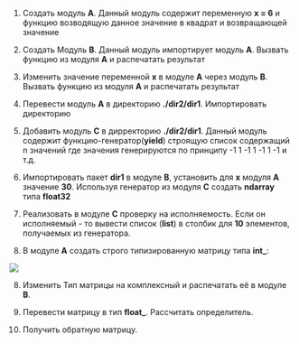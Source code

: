 1. Создать модуль <b>A</b>. Данный модуль содержит переменную <b>x = 6</b> и функцию возводящую данное значение в квадрат и возвращающей значение

2. Создать Модуль <b>B</b>. Данный модуль импортирует модуль <b>A</b>. Вызвать функцию из модуля <b>A</b> и распечатать результат

3. Изменить значение переменной <b>x</b> в модуле <b>A</b> через модуль <b>B</b>. Вызвать функцию из модуля <b>A</b> и распечатать результат

4. Перевести модуль <b>A</b> в директорию  <b>./dir2/dir1</b>. Импортировать директорию

5. Добавить модуль <b>С</b> в дирректорию <b>./dir2/dir1</b>. Данный модуль содержит функцию-генератор(<b>yield</b>) строящую список содержащий n значений где значения генерируются по принципу -1 1 -1 1 -1 1 -1 и т.д. 

6. Импортировать пакет <b>dir1</b> в модуле <b>B</b>, установить для <b>x</b> модуля <b>A</b> значение <b>30</b>. Используя генератор из модуля <b>C</b> создать <b>ndarray</b> типа <b>float32</b>

7. Реализовать в модуле <b>C</b> проверку на исполняемость. Если он исполняемый - то вывести список (<b>list</b>) в столбик для <b>10</b> элементов, получаемых из генератора.

7. В модуле <b>A</b> создать строго типизированную матрицу типа <b>int_</b>:

![](https://github.com/dep24/B_INFO_P/blob/master/dgw/dgw3.png)

8. Изменить Тип матрицы на комплексный и распечатать её в модуле <b>B</b>.

9. Перевести матрицу в тип <b>float_</b>. Рассчитать определитель.

10. Получить обратную матрицу.
